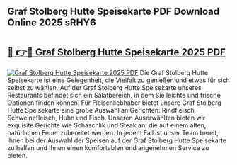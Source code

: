 ## Graf Stolberg Hutte Speisekarte PDF Download Online 2025 sRHY6

# <h2><a href="http://gc9mtvi.nevu.top/?p=Graf+Stolberg+Hutte+Speisekarte">🔗 👉🔴 Graf Stolberg Hutte Speisekarte 2025 PDF</a></h2>

[![Graf Stolberg Hutte Speisekarte 2025 PDF](https://i.imgur.com/dBaPXMq.png)](http://gc9mtvi.nevu.top/?p=Graf+Stolberg+Hutte+Speisekarte)
Die Graf Stolberg Hutte Speisekarte ist eine Gelegenheit, die Vielfalt zu genießen und etwas für sich selbst zu wählen. Auf der Graf Stolberg Hutte Speisekarte unseres Restaurants befindet sich ein Salatbereich, in dem Sie leichte und frische Optionen finden können. Für Fleischliebhaber bietet unsere Graf Stolberg Hutte Speisekarte eine große Auswahl an Gerichten: Rindfleisch, Schweinefleisch, Huhn und Fisch. Unseren Auserwählten bieten wir exquisite Gerichte wie Schaschlik und Steak an, die auf einem alten, natürlichen Feuer zubereitet werden. In jedem Fall ist unser Team bereit, Ihnen bei der Auswahl der Speisen auf der Graf Stolberg Hutte Speisekarte zu helfen und Ihnen einen komfortablen und angenehmen Service zu bieten.
